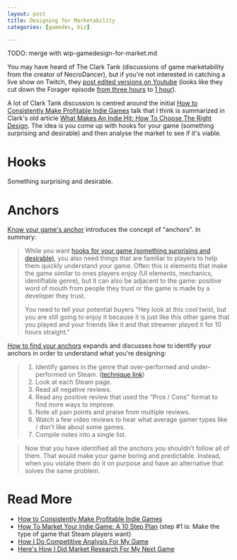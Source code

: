 ```yaml
---
layout: post
title: Designing for Marketability
categories: [gamedev, biz]

---
```


TODO: merge with wip-gamedesign-for-market.md


You may have heard of The Clark Tank (discussions of game marketability from the
creator of NecroDancer), but if you're not interested in catching a live show on
Twitch, they [post edited versions on Youtube](https://www.youtube.com/playlist?list=PLUPKuAVC8PO7uIGiDCHUZGDNYAyRmW6NC) (looks like
they cut down the Forager episode [from three
hours](https://www.twitch.tv/videos/421675604?collection=DbcIuKCGnBWQTw&t=0h0m1s)
to [1
hour](https://www.youtube.com/watch?v=z_AQhUSIHOE&list=PLUPKuAVC8PO7uIGiDCHUZGDNYAyRmW6NC&index=21)).

A lot of Clark Tank discussion is centred around the initial [How to
Consistently Make Profitable Indie
Games](https://www.youtube.com/watch?v=LlAc5sBtGkc&list=PLUPKuAVC8PO7uIGiDCHUZGDNYAyRmW6NC&index=2&t=16s)
talk that I think is summarized in Clark's old article [What Makes An Indie
Hit: How To Choose The Right
Design](https://gamasutra.com/blogs/RyanClark/20150917/253842/What_Makes_an_Indie_Hit_How_to_Choose_the_Right_Design.php).
The idea is you come up with hooks for your game (something surprising and
desirable) and then analyse the market to see if it's viable.

# Hooks

Something surprising and desirable.

# Anchors

[Know your game's
anchor](http://howtomarketagame.com/2019/12/23/know-your-games-anchor)
introduces the concept of "anchors". In summary:

> While you want [hooks for your game (something surprising and
> desirable)](https://gamasutra.com/blogs/RyanClark/20150917/253842/What_Makes_an_Indie_Hit_How_to_Choose_the_Right_Design.php),
> you also need things that are familiar to players to help them quickly
> understand your game. Often this is elements that make the game similar to
> ones players enjoy (UI elements, mechanics, identifiable genre), but it can
> also be adjacent to the game: positive word of mouth from people they trust
> or the game is made by a developer they trust.
>
> You need to tell your potential buyers “Hey look at this cool twist, but you
> are still going to enjoy it because it is just like this other game that you
> played and your friends like it and that streamer played it for 10 hours
> straight.”


[How to find your
anchors](http://howtomarketagame.com/2020/01/06/how-to-find-your-anchors)
expands and discusses how to identify your anchors in order to understand what
you're designing:

> 1. Identify games in the genre that over-performed and under-performed on Steam. ([technique link](http://howtomarketagame.com/2019/12/11/how-i-do-competitive-analysis-for-my-game/))
> 1. Look at each Steam page.
> 1. Read all negative reviews.
> 1. Read any positive review that used the “Pros / Cons” format to find more ways to improve.
> 1. Note all pain points and praise from multiple reviews.
> 1. Watch a few video reviews to hear what average gamer types like / don’t like about some games.
> 1. Compile notes into a single list.

> Now that you have identified all the anchors you shouldn’t follow all of
> them. That would make your game boring and predictable. Instead, when you
> violate them do it on purpose and have an alternative that solves the same
> problem.


# Read More

* [How to Consistently Make Profitable Indie Games](https://youtu.be/LlAc5sBtGkc)
* [How To Market Your Indie Game: A 10 Step Plan](https://howtomarketagame.com/2021/07/12/how-to-market-your-indie-game-a-10-step-plan) (step #1 is: Make the type of game that Steam players want)
* [How I Do Competitive Analysis For My Game](https://howtomarketagame.com/2019/12/11/how-i-do-competitive-analysis-for-my-game)
* [Here's How I Did Market Research For My Next Game](https://www.reddit.com/r/gamedev/comments/t9lhjw/heres_how_i_did_market_research_for_my_next_game)
